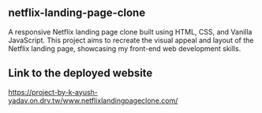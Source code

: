 ## netflix-landing-page-clone

A responsive Netflix landing page clone built using HTML, CSS, and Vanilla JavaScript. This project aims to recreate the visual appeal and layout of the Netflix landing page, showcasing my front-end web development skills.

## Link to the deployed website
https://project-by-k-ayush-yadav.on.drv.tw/www.netflixlandingpageclone.com/

